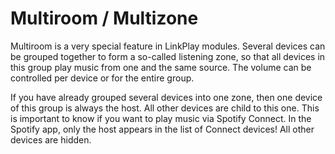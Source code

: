 # Multiroom / Multizone

Multiroom is a very special feature in LinkPlay modules. Several devices can be grouped together to form a so-called listening zone, so that all devices in this group play music from one and the same source. The volume can be controlled per device or for the entire group.

If you have already grouped several devices into one zone, then one device of this group is always the host. All other devices are child to this one. This is important to know if you want to play music via Spotify Connect. In the Spotify app, only the host appears in the list of Connect devices! All other devices are hidden.
